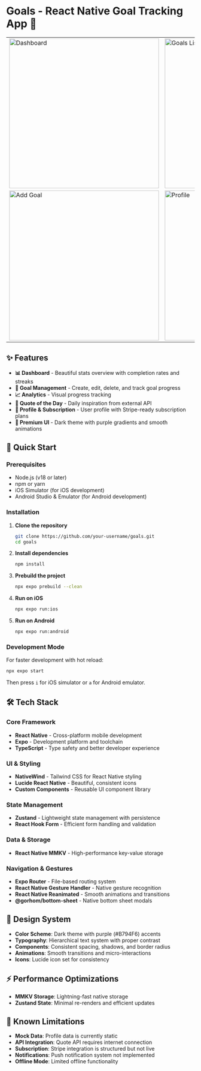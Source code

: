 # Goals - React Native Goal Tracking App 🎯

| | | |
|---|---|---|
| <img width="400" alt="Dashboard" src="https://github.com/user-attachments/assets/29d20df2-849c-496e-9330-f9f98ea14b0b" /> | <img width="400" alt="Goals List" src="https://github.com/user-attachments/assets/73b7ca9c-5d12-4c4c-902d-b7e2e0186084" /> | <img width="400" alt="Goal Details" src="https://github.com/user-attachments/assets/166f9298-f311-4110-8720-0241fde77df3" /> |
| <img width="400" alt="Add Goal" src="https://github.com/user-attachments/assets/148341a1-03c9-49fd-bb2d-5d2d0794cc5e" /> | <img width="400" alt="Profile" src="https://github.com/user-attachments/assets/565d125f-98a1-4030-8025-7fa51e631cfc" /> | <img width="400" alt="Settings" src="https://github.com/user-attachments/assets/68457ddd-54a2-45d1-a5a3-49eade9700b9" /> |




## ✨ Features

- **📊 Dashboard** - Beautiful stats overview with completion rates and streaks
- **🎯 Goal Management** - Create, edit, delete, and track goal progress
- **📈 Analytics** - Visual progress tracking 
- **💫 Quote of the Day** - Daily inspiration from external API
- **👤 Profile & Subscription** - User profile with Stripe-ready subscription plans
- **🎨 Premium UI** - Dark theme with purple gradients and smooth animations

## 🚀 Quick Start

### Prerequisites

- Node.js (v18 or later)
- npm or yarn
- iOS Simulator (for iOS development)
- Android Studio & Emulator (for Android development)

### Installation

1. **Clone the repository**
   ```bash
   git clone https://github.com/your-username/goals.git
   cd goals
   ```

2. **Install dependencies**
   ```bash
   npm install
   ```

3. **Prebuild the project**
   ```bash
   npx expo prebuild --clean
   ```

4. **Run on iOS**
   ```bash
   npx expo run:ios
   ```

5. **Run on Android**
   ```bash
   npx expo run:android
   ```

### Development Mode

For faster development with hot reload:

```bash
npx expo start
```

Then press `i` for iOS simulator or `a` for Android emulator.

## 🛠️ Tech Stack

### Core Framework
- **React Native** - Cross-platform mobile development
- **Expo** - Development platform and toolchain
- **TypeScript** - Type safety and better developer experience

### UI & Styling
- **NativeWind** - Tailwind CSS for React Native styling
- **Lucide React Native** - Beautiful, consistent icons
- **Custom Components** - Reusable UI component library

### State Management
- **Zustand** - Lightweight state management with persistence
- **React Hook Form** - Efficient form handling and validation

### Data & Storage
- **React Native MMKV** - High-performance key-value storage

### Navigation & Gestures
- **Expo Router** - File-based routing system
- **React Native Gesture Handler** - Native gesture recognition
- **React Native Reanimated** - Smooth animations and transitions
- **@gorhom/bottom-sheet** - Native bottom sheet modals


## 🎨 Design System

- **Color Scheme**: Dark theme with purple (#B794F6) accents
- **Typography**: Hierarchical text system with proper contrast
- **Components**: Consistent spacing, shadows, and border radius
- **Animations**: Smooth transitions and micro-interactions
- **Icons**: Lucide icon set for consistency

## ⚡ Performance Optimizations

- **MMKV Storage**: Lightning-fast native storage
- **Zustand State**: Minimal re-renders and efficient updates

## 🔧 Known Limitations

- **Mock Data**: Profile data is currently static
- **API Integration**: Quote API requires internet connection
- **Subscription**: Stripe integration is structured but not live
- **Notifications**: Push notification system not implemented
- **Offline Mode**: Limited offline functionality

